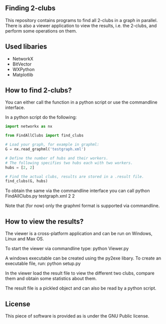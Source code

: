 Finding 2-clubs
---------------

This repository contains programs to find all 2-clubs in a graph in parallel.
There is also a viewer application to view the results, i.e. the 2-clubs, and 
perform some operations on them.

Used libaries
-------------
- NetworkX 
- BitVector
- WXPython
- Matplotlib

How to find 2-clubs? 
--------------------
You can either call the function in a python script or use the commandline interface.

In a python script do the following:

```python
import networkx as nx

from FindAllClubs import find_clubs

# Load your graph, for example in graphml:
G = nx.read_graphml('testgraph.xml')

# Define the number of hubs and their workers.
# The following specifies two hubs each with two workers.
hubs = [2, 2]

# Find the actual clubs, results are stored in a .result file.
find_clubs(G, hubs)
```

To obtain the same via the commandline interface you can call
    python FindAllClubs.py testgraph.xml 2 2

Note that (for now) only the graphml format is supported via commandline.

How to view the results?
------------------------
The viewer is a cross-platform application and can be run on Windows, Linux and Max OS.

To start the viewer via commandline type:
    python Viewer.py

A windows executable can be created using the py2exe libary. To create an executable file, run:
    python setup.py

In the viewer load the result file to view the different two clubs, compare them and obtain some statistics about them.

The result file is a pickled object and can also be read by a python script.

License
-------
This piece of software is provided as is under the GNU Public license.
